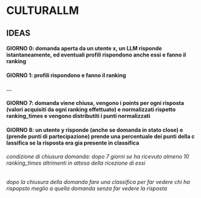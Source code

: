 # CULTURALLM

## IDEAS

#### GIORNO 0: domanda aperta da un utente x, un LLM risponde istantaneamente, ed eventuali profili rispondono anche essi e fanno il ranking
#### GIORNO 1: profili rispondono e fanno il ranking
#### ... 
#### GIORNO 7: domanda viene chiusa, vengono i points per ogni risposta (valori acquisiti da ogni ranking effettuato) e normalizzati rispetto ranking_times e vengono distributiti i punti normalizzati
#### GIORNO 8: un utente y risponde (anche se domanda in stato close) e (prende punti di partecipazione) prende una percentuale dei punti della c lassifica se la risposta era gia presente in classifica


###### condizione di chiusura domanda: dopo 7 giorni se ha ricevuto almeno 10 ranking_times altrimenti in attesa della ricezione di essi

###### dopo la chiusura della domanda fare una classifica per far vedere chi ha rispopsto meglio a quella domanda senza far vedere la risposta
